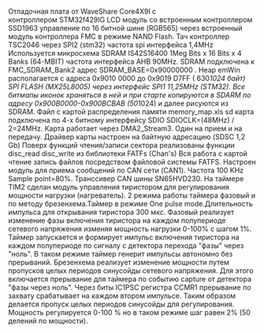   Отладочная плата от WaveShare Core4X9I c  
контроллером STM32f429IG 
  LCD модуль со встроенным контроллером SSD1963 управление 
по 16 битной шине (RGB565) через встроенный модуль контроллера FMC в режиме NAND Flash. 
  Тач контроллер TSC2046 через SPI2 (stm32) частота spi интерфейса 1,4MHz
  Используется микросхема SDRAM  IS42S16400  1Meg Bits x 16 Bits x 4 Banks (64-MBIT)
частота интерфейса AHB 90MHz. SDRAM подключена  к FMC_SDRAM_Bank2  адрес SDRAM_BASE=0x90000000 . 
  Heap emWin располагается с адреса 0x9010 0000 до 0x9019 D7FF ( 630*1024 байт)
  SPI FLASH (MX25L8005) через интерфейс SPI1 11,25MHz (STM32). Все битмапы иконок храняться в ней и при старте копируются 
в SDARM по адресу 0x900B0000-0x900BCBAB (50*1024)  и далее рисуются из SDRAM. Файл с картой распределения памяти
memory_map.xls
  sd карта подключена по 4-х битному интерфейсу SDIO  SDIOCLK=(48MHz) / 2=24MHz.
Карта работает через DMA2_Stream3. Один на прием и на передачу. Драйвер карты настроен на байтную адресацию (SDSC 1,2 Gb)
  Поверх функций чтения/записи сектора реализованы функции disc_read disc_write из библиотеки FATFs (Chan's)
Вся работа с картой чтение запись файлов посредством файловой системы FATFS.
  Настроен модуль для приема сообщений по CAN сети (CAN1). Частота 100 KHz Sample point=80%. Транссивер CAN шины
SN65HVD230.
  На таймере TIM2 сделан модуль управления тиристором для регулирования мощности нагрузки (нагреватель).
2 режима работы таймера фазовый и по методу брезенхема.Таймер в режиме One pulse mode.Длительность импульса для открывания
тиристора 300 мкс. 
  Фазовый реализует изменение фазы включения тиристора на каждом полупериоде
сетевого напряжения изменяя мощность нагрузки 0-100% с шагом 1%. Таймер запускается и формирует импульс 
включения тиристора на каждом полупериоде по сигналу с детектора перехода "фазы" через "ноль".
В таком режиме таймер генерит импульсы  автономно без прерываний.
  Брезенхема реализует изменение мощности путем пропусков целых периодов синусойды сетевого напряжения.
Для этого включается прерывание для таймера по событию capture от детектора "фазы через ноль". 
Через биты IC1PSC регистра CCMR1 прерывание по захвату срабатывает на каждом втором импульсе. Таким
образом  делается пропуск целых периодов синусойды для регулирования. Мощность регулируется 0-100 %
но в таком режиме шаг равен 2% (50 делений по мощности).	    
  

 
